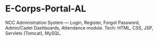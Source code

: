 # E-Corps-Portal-AL
NCC Administration System — Login, Register, Forgot Password, Admin/Cadet Dashboards, Attendance module. Tech: HTML, CSS, JSP, Servlets (Tomcat), MySQL.
